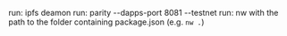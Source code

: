 run: ipfs deamon
run: parity --dapps-port 8081 --testnet
run: nw with the path to the folder containing package.json (e.g. `nw .`)
